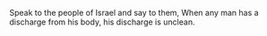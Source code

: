 Speak to the people of Israel and say to them, When any man has a discharge from his body, his discharge is unclean.
